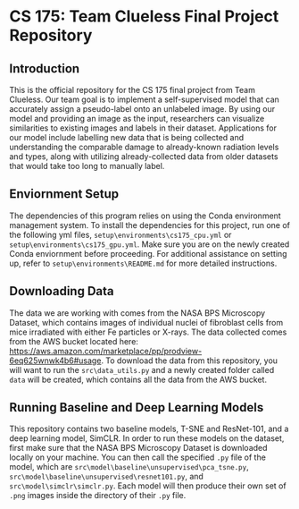 # CS 175: Team Clueless Final Project Repository
## Introduction
This is the official repository for the CS 175 final project from Team Clueless. Our team goal is to implement a self-supervised model that can accurately assign a pseudo-label onto an unlabeled image. By using our model and providing an image as the input, researchers can visualize similarities to existing images and labels in their dataset. Applications for our model include labelling new data that is being collected and understanding the comparable damage to already-known radiation levels and types, along with utilizing already-collected data from older datasets that would take too long to manually label.
## Enviornment Setup
The dependencies of this program relies on using the Conda environment management system. To install the dependencies for this project, run one of the following yml files, `setup\environments\cs175_cpu.yml` or `setup\environments\cs175_gpu.yml`. Make sure you are on the newly created Conda enviornment before proceeding. For additional assistance on setting up, refer to `setup\environments\README.md` for more detailed instructions. 
## Downloading Data
The data we are working with comes from the NASA BPS Microscopy Dataset, which contains images of individual nuclei of fibroblast cells from mice irradiated with either Fe particles or X-rays. The data collected comes from the AWS bucket located here: https://aws.amazon.com/marketplace/pp/prodview-6eq625wnwk4b6#usage. To download the data from this repository, you will want to run the `src\data_utils.py` and a newly created folder called `data` will be created, which contains all the data from the AWS bucket.
## Running Baseline and Deep Learning Models
This repository contains two baseline models, T-SNE and ResNet-101, and a deep learning model, SimCLR. In order to run these models on the dataset, first make sure that the NASA BPS Microscopy Dataset is downloaded locally on your machine. You can then call the specified `.py` file of the model, which are `src\model\baseline\unsupervised\pca_tsne.py`, `src\model\baseline\unsupervised\resnet101.py`, and `src\model\simclr\simclr.py`. Each model will then produce their own set of `.png` images inside the directory of their `.py` file.
